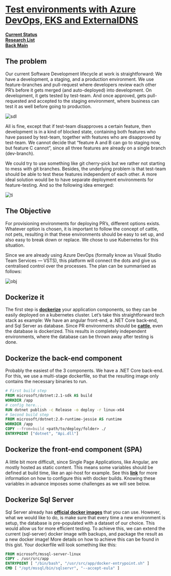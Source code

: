 # **[Test environments with Azure DevOps, EKS and ExternalDNS](https://blog.codemine.be/posts/20190125-devops-eks-externaldns/)**

**[Current Status](../../../development/status/weekly/current_status.md)**\
**[Research List](../../../research/research_list.md)**\
**[Back Main](../../../README.md)**

## The problem

Our current Software Development lifecycle at work is straightforward: We have a development, a staging, and a production environment. We use feature-branches and pull-request where developers review each other PR’s before it gets merged (and auto-deployed) into development. On development, it gets tested by test-team. And once approved, gets pull-requested and accepted to the staging environment, where business can test it as well before going to production.

![sdl](https://blog.codemine.be/20190125-devops-eks-externaldns/current.jpeg)

All is fine, except that if test-team disapproves a certain feature, then development is in a kind of blocked state, containing both features who have passed by test-team, together with features who are disapproved by test-team. We cannot decide that “feature A and B can go to staging now, but feature C cannot”, since all three features are already on a single branch (dev-branch).

We could try to use something like git cherry-pick but we rather not starting to mess with git branches. Besides, the underlying problem is that test-team should be able to test these features independent of each other. A more ideal solution would be to have separate deployment environments for feature-testing. And so the following idea emerged:

![ti](https://blog.codemine.be/20190125-devops-eks-externaldns/proposed.jpeg)

## The Objective

For provisioning environments for deploying PR’s, different options exists. Whatever option is chosen, it is important to follow the concept of cattle, not pets, resulting in that these environments should be easy to set up, and also easy to break down or replace. We chose to use Kubernetes for this situation.

Since we are already using Azure DevOps (formally know as Visual Studio Team Services — VSTS), this platform will connect the dots and give us centralised control over the processes. The plan can be summarised as follows:

![obj](https://blog.codemine.be/20190125-devops-eks-externaldns/ci_cd_cycle.jpeg)

## Dockerize it

The first step is **[dockerize](https://www.docker.com/why-docker)** your application components, so they can be easily deployed on a kubernetes cluster. Let’s take this straightforward tech stack as example: We have an angular front-end, a .NET Core back-end, and Sql Server as database. Since PR environments should be **[cattle](https://medium.com/@Joachim8675309/devops-concepts-pets-vs-cattle-2380b5aab313)**, even the database is dockerized. This results in completely independent environments, where the database can be thrown away after testing is done.

## Dockerize the back-end component

Probably the easiest of the 3 components. We have a .NET Core back-end. For this, we use a multi-stage dockerfile, so that the resulting image only contains the necessary binaries to run.

```dockerfile
# First build step
FROM microsoft/dotnet:2.1-sdk AS build
WORKDIR /app
# config here...
RUN dotnet publish -c Release -o deploy -r linux-x64
# Second build step
FROM microsoft/dotnet:2.0-runtime-jessie AS runtime
WORKDIR /app
COPY --from=build <path/to/deploy/folder> ./
ENTRYPOINT ["dotnet", "Api.dll"]
```

## Dockerize the front-end component (SPA)

A little bit more difficult, since Single Page Applications, like Angular, are mostly hosted as static content. This means some variables should be defined at build time, like an api-host for example. See this **[link](https://vsupalov.com/docker-build-pass-environment-variables/)** for more information on how to configure this with docker builds. Knowing these variables in advance imposes some challenges as we will see below.

## Dockerize Sql Server

Sql Server already has **[official docker images](https://docs.microsoft.com/en-us/sql/linux/quickstart-install-connect-docker?view=sql-server-2017)** that you can use. However, what we would like to do, is make sure that every time a new environment is setup, the database is pre-populated with a dataset of our choice. This would allow us for more efficient testing. To achieve this, we can extend the current (sql-server) docker image with backups, and package the result as a new docker image! More details on how to achieve this can be found in this gist. Your dockerfile will look something like this:

```dockerfile
FROM microsoft/mssql-server-linux 
COPY . /usr/src/app
ENTRYPOINT [ "/bin/bash", "/usr/src/app/docker-entrypoint.sh" ]
CMD [ "/opt/mssql/bin/sqlservr", "--accept-eula" ]
```
